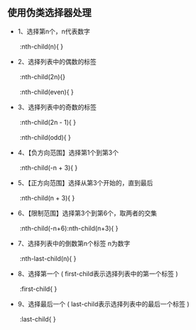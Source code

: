 ## 使用伪类选择器处理

- 1、选择第n个，n代表数字

　　:nth-child(n){ }

- 2、选择列表中的偶数的标签

　　:nth-child(2n){}

　　:nth-child(even){ }

- 3、选择列表中的奇数的标签

　　:nth-child(2n - 1){ }

　　:nth-child(odd){ }

- 4、【负方向范围】选择第1个到第3个

　　:nth-child(-n + 3){ }

- 5、【正方向范围】选择从第3个开始的，直到最后

　　:nth-child(n + 3){ }

- 6、【限制范围】选择第3个到第6个，取两者的交集

　　:nth-child(-n+6):nth-child(n+3){ }

- 7、选择列表中的倒数第n个标签 n为数字

　　:nth-last-child(n){ }

- 8、选择第一个 ( first-child表示选择列表中的第一个标签 )

　　:first-child{ }

- 9、选择最后一个 ( last-child表示选择列表中的最后一个标签 )

　　:last-child{ }